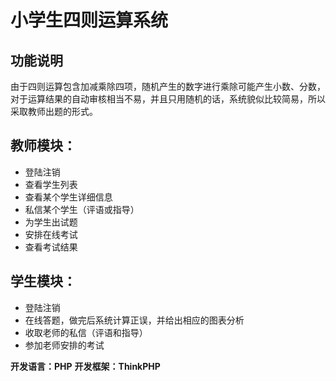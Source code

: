 小学生四则运算系统
=======
## 功能说明

由于四则运算包含加减乘除四项，随机产生的数字进行乘除可能产生小数、分数，对于运算结果的自动审核相当不易，并且只用随机的话，系统貌似比较简易，所以采取教师出题的形式。

## 教师模块：
- 登陆注销
- 查看学生列表
- 查看某个学生详细信息
- 私信某个学生（评语或指导）
- 为学生出试题
- 安排在线考试
- 查看考试结果

## 学生模块：
- 登陆注销
- 在线答题，做完后系统计算正误，并给出相应的图表分析
- 收取老师的私信（评语和指导）
- 参加老师安排的考试

**开发语言：PHP**
**开发框架：ThinkPHP**
